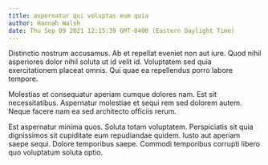 ```yaml
---
title: aspernatur qui voluptas eum quia
author: Hannah Walsh
date: Thu Sep 09 2021 12:15:39 GMT-0400 (Eastern Daylight Time)
---
```

Distinctio nostrum accusamus. Ab et repellat eveniet non aut iure. Quod nihil asperiores dolor nihil soluta ut id velit id. Voluptatem sed quia exercitationem placeat omnis. Qui quae ea repellendus porro labore tempore.

 Molestias et consequatur aperiam cumque dolores nam. Est sit necessitatibus. Aspernatur molestiae et sequi rem sed dolorem autem. Neque facere nam ea sed architecto officiis rerum.

 Est aspernatur minima quos. Soluta totam voluptatem. Perspiciatis sit quia dignissimos sit cupiditate eum repudiandae quidem. Iusto aut aperiam saepe sequi. Dolore temporibus saepe. Commodi temporibus corrupti libero quo voluptatum soluta optio.